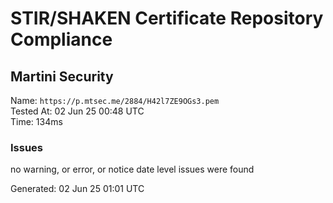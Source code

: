 # STIR/SHAKEN Certificate Repository Compliance

## Martini Security

Name: `https://p.mtsec.me/2884/H42l7ZE9OGs3.pem`\
Tested At: 02 Jun 25 00:48 UTC\
Time: 134ms

### Issues

no warning, or error, or notice date level issues were found

Generated: 02 Jun 25 01:01 UTC